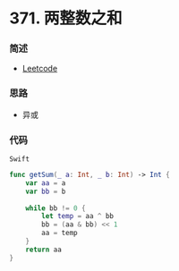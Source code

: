 # 371. 两整数之和

### 简述

- [Leetcode](https://leetcode-cn.com/problems/sum-of-two-integers/)

### 思路

- 异或

### 代码

`Swift`

```swift
func getSum(_ a: Int, _ b: Int) -> Int {
    var aa = a
    var bb = b
    
    while bb != 0 {
        let temp = aa ^ bb
        bb = (aa & bb) << 1
        aa = temp
    }
    return aa
}
```